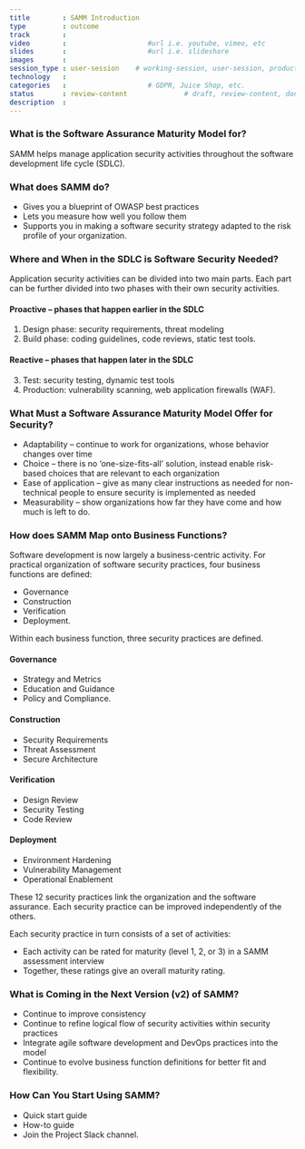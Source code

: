 ```yaml
---
title        : SAMM Introduction
type         : outcome
track        :
video        :                    #url i.e. youtube, vimeo, etc
slides       :                    #url i.e. slideshare
images       :
session_type : user-session    # working-session, user-session, product-sesssion
technology   :
categories   :                    # GDPR, Juice Shop, etc.
status       : review-content              # draft, review-content, done
description  :
---
```




### What is the Software Assurance Maturity Model for?
SAMM helps manage application security activities throughout the software development life cycle (SDLC).

### What does SAMM do?
-	Gives you a blueprint of OWASP best practices
-	Lets you measure how well you follow them
-	Supports you in making a software security strategy adapted to the risk profile of your organization.

### Where and When in the SDLC is Software Security Needed?

Application security activities can be divided into two main parts. Each part can be further divided into two phases with their own security activities.

#### Proactive – phases that happen earlier in the SDLC
1.	Design phase: security requirements, threat modeling
2.	Build phase:  coding guidelines, code reviews, static test tools.

#### Reactive – phases that happen later in the SDLC
3.	Test: security testing, dynamic test tools
4.	Production: vulnerability scanning, web application firewalls (WAF).

### What Must a Software Assurance Maturity Model Offer for Security?
-	Adaptability – continue to work for organizations, whose behavior changes over time
-	Choice – there is no ‘one-size-fits-all’ solution, instead enable risk-based choices that are relevant to each organization
-	Ease of application – give as many clear instructions as needed for non-technical people to ensure security is implemented as needed
-	Measurability – show organizations how far they have come and how much is left to do.


### How does SAMM Map onto Business Functions?

Software development is now largely a business-centric activity. For practical organization of software security practices, four business functions are defined:
-	Governance
-	Construction
-	Verification
-	Deployment.


Within each business function, three security practices are defined.

#### Governance
-	Strategy and Metrics
-	Education and Guidance
-	Policy and Compliance.

#### Construction
-	Security Requirements
-	Threat Assessment
-	Secure Architecture

#### Verification
-	Design Review
-	Security Testing
-	Code Review

#### Deployment
-	Environment Hardening
-	Vulnerability Management
-	Operational Enablement

These 12 security practices link the organization and the software assurance. Each security practice can be improved independently of the others.

Each security practice in turn consists of a set of activities:
-	Each activity can be rated for maturity (level 1, 2, or 3) in a SAMM assessment interview
-	Together, these ratings give an overall maturity rating.

### What is Coming in the Next Version (v2) of SAMM?
-	Continue to improve consistency
-	Continue to refine logical flow of security activities within security practices
-	Integrate agile software development and DevOps practices into the model
-	Continue to evolve business function definitions for better fit and flexibility.

### How Can You Start Using SAMM?
-	Quick start guide
-	How-to guide
-	Join the Project Slack channel.


